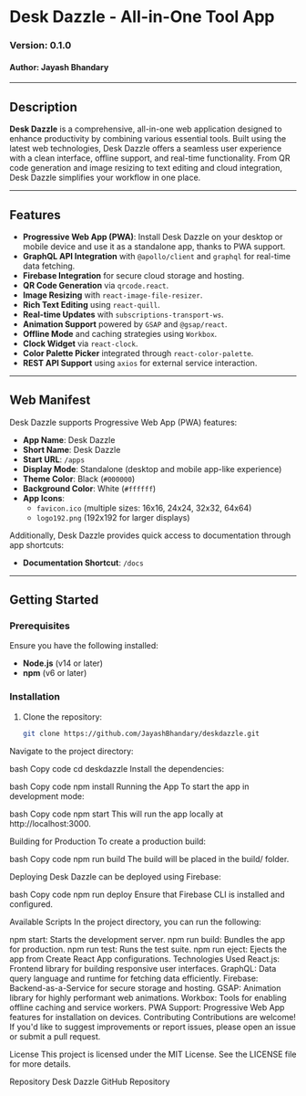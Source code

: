 # Desk Dazzle - All-in-One Tool App

### Version: 0.1.0

#### Author: Jayash Bhandary

---

## Description

**Desk Dazzle** is a comprehensive, all-in-one web application designed to enhance productivity by combining various essential tools. Built using the latest web technologies, Desk Dazzle offers a seamless user experience with a clean interface, offline support, and real-time functionality. From QR code generation and image resizing to text editing and cloud integration, Desk Dazzle simplifies your workflow in one place.

---

## Features

- **Progressive Web App (PWA)**: Install Desk Dazzle on your desktop or mobile device and use it as a standalone app, thanks to PWA support.
- **GraphQL API Integration** with `@apollo/client` and `graphql` for real-time data fetching.
- **Firebase Integration** for secure cloud storage and hosting.
- **QR Code Generation** via `qrcode.react`.
- **Image Resizing** with `react-image-file-resizer`.
- **Rich Text Editing** using `react-quill`.
- **Real-time Updates** with `subscriptions-transport-ws`.
- **Animation Support** powered by `GSAP` and `@gsap/react`.
- **Offline Mode** and caching strategies using `Workbox`.
- **Clock Widget** via `react-clock`.
- **Color Palette Picker** integrated through `react-color-palette`.
- **REST API Support** using `axios` for external service interaction.

---

## Web Manifest

Desk Dazzle supports Progressive Web App (PWA) features:

- **App Name**: Desk Dazzle
- **Short Name**: Desk Dazzle
- **Start URL**: `/apps`
- **Display Mode**: Standalone (desktop and mobile app-like experience)
- **Theme Color**: Black (`#000000`)
- **Background Color**: White (`#ffffff`)
- **App Icons**: 
  - `favicon.ico` (multiple sizes: 16x16, 24x24, 32x32, 64x64)
  - `logo192.png` (192x192 for larger displays)

Additionally, Desk Dazzle provides quick access to documentation through app shortcuts:
- **Documentation Shortcut**: `/docs`

---

## Getting Started

### Prerequisites

Ensure you have the following installed:

- **Node.js** (v14 or later)
- **npm** (v6 or later)

### Installation

1. Clone the repository:

   ```bash
   git clone https://github.com/JayashBhandary/deskdazzle.git
Navigate to the project directory:

bash
Copy code
cd deskdazzle
Install the dependencies:

bash
Copy code
npm install
Running the App
To start the app in development mode:

bash
Copy code
npm start
This will run the app locally at http://localhost:3000.

Building for Production
To create a production build:

bash
Copy code
npm run build
The build will be placed in the build/ folder.

Deploying
Desk Dazzle can be deployed using Firebase:

bash
Copy code
npm run deploy
Ensure that Firebase CLI is installed and configured.

Available Scripts
In the project directory, you can run the following:

npm start: Starts the development server.
npm run build: Bundles the app for production.
npm run test: Runs the test suite.
npm run eject: Ejects the app from Create React App configurations.
Technologies Used
React.js: Frontend library for building responsive user interfaces.
GraphQL: Data query language and runtime for fetching data efficiently.
Firebase: Backend-as-a-Service for secure storage and hosting.
GSAP: Animation library for highly performant web animations.
Workbox: Tools for enabling offline caching and service workers.
PWA Support: Progressive Web App features for installation on devices.
Contributing
Contributions are welcome! If you'd like to suggest improvements or report issues, please open an issue or submit a pull request.

License
This project is licensed under the MIT License. See the LICENSE file for more details.

Repository
Desk Dazzle GitHub Repository
